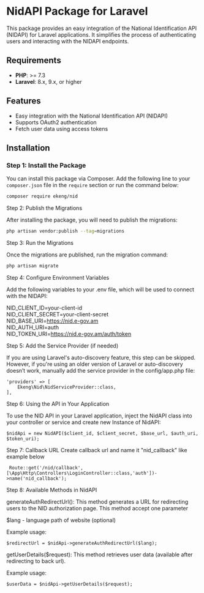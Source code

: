 # NidAPI Package for Laravel

This package provides an easy integration of the National Identification API (NIDAPI) for Laravel applications. It simplifies the process of authenticating users and interacting with the NIDAPI endpoints.

## Requirements

- **PHP**: >= 7.3
- **Laravel**: 8.x, 9.x, or higher

## Features

- Easy integration with the National Identification API (NIDAPI)
- Supports OAuth2 authentication
- Fetch user data using access tokens

## Installation

### Step 1: Install the Package

You can install this package via Composer. Add the following line to your `composer.json` file in the `require` section or run the command below:

```bash
composer require ekeng/nid
```

Step 2: Publish the Migrations

After installing the package, you will need to publish the migrations:

```bash
php artisan vendor:publish --tag=migrations
```

Step 3: Run the Migrations

Once the migrations are published, run the migration command:

```bash
php artisan migrate
```

Step 4: Configure Environment Variables

Add the following variables to your .env file, which will be used to connect with the NIDAPI:

NID_CLIENT_ID=your-client-id\
NID_CLIENT_SECRET=your-client-secret\
NID_BASE_URI=https://nid.e-gov.am \
NID_AUTH_URI=auth \
NID_TOKEN_URI=https://nid.e-gov.am/auth/token

Step 5: Add the Service Provider (if needed)

If you are using Laravel's auto-discovery feature, this step can be skipped. However, if you're using an older version of Laravel or auto-discovery doesn’t work, manually add the service provider in the config/app.php file:

```
'providers' => [
    Ekeng\Nid\NidServiceProvider::class,
],
```

Step 6: Using the API in Your Application

To use the NID API in your Laravel application, inject the NidAPI class into your controller or service and create new Instance of NidAPI:

```
$nidApi = new NidAPI($client_id, $client_secret, $base_url, $auth_uri, $token_uri);
```


Step 7: Callback URL
Create callback url and name it "nid_callback" like example below

```
 Route::get('/nid/callback', [\App\Http\Controllers\LoginController::class,'auth'])->name('nid_callback');
```

Step 8: Available Methods in NidAPI

generateAuthRedirectUrl(): This method generates a URL for redirecting users to the NID authorization page.
This method accept one parameter 

$lang - language path of website (optional)

Example usage:

```
$redirectUrl = $nidApi->generateAuthRedirectUrl($lang);
```

getUserDetails($request): This method retrieves user data (available after redirecting to back url).

Example usage:

```
$userData = $nidApi->getUserDetails($request);
```
